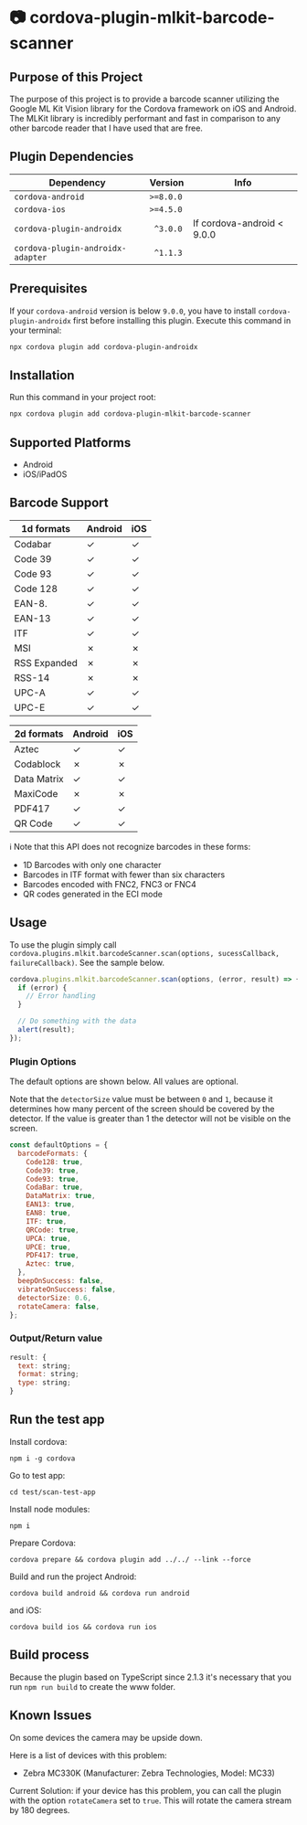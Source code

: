 # :camera: cordova-plugin-mlkit-barcode-scanner

## Purpose of this Project

The purpose of this project is to provide a barcode scanner utilizing the Google ML Kit Vision library for the Cordova framework on iOS and Android.
The MLKit library is incredibly performant and fast in comparison to any other barcode reader that I have used that are free.

## Plugin Dependencies

| Dependency                        | Version   | Info                       |
| --------------------------------- | --------- | -------------------------- |
| `cordova-android`                 | `>=8.0.0` |                            |
| `cordova-ios`                     | `>=4.5.0` |                            |
| `cordova-plugin-androidx`         | ` ^3.0.0` | If cordova-android < 9.0.0 |
| `cordova-plugin-androidx-adapter` | ` ^1.1.3` |                            |

## Prerequisites

If your `cordova-android` version is below `9.0.0`, you have to install `cordova-plugin-androidx` first before installing this plugin.
Execute this command in your terminal:

```bash
npx cordova plugin add cordova-plugin-androidx
```

## Installation

Run this command in your project root:

```bash
npx cordova plugin add cordova-plugin-mlkit-barcode-scanner
```

## Supported Platforms

- Android
- iOS/iPadOS

## Barcode Support

| 1d formats   | Android | iOS |
| ------------ | ------- | --- |
| Codabar      | ✓       | ✓   |
| Code 39      | ✓       | ✓   |
| Code 93      | ✓       | ✓   |
| Code 128     | ✓       | ✓   |
| EAN-8.       | ✓       | ✓   |
| EAN-13       | ✓       | ✓   |
| ITF          | ✓       | ✓   |
| MSI          | ✗       | ✗   |
| RSS Expanded | ✗       | ✗   |
| RSS-14       | ✗       | ✗   |
| UPC-A        | ✓       | ✓   |
| UPC-E        | ✓       | ✓   |

| 2d formats  | Android | iOS |
| ----------- | ------- | --- |
| Aztec       | ✓       | ✓   |
| Codablock   | ✗       | ✗   |
| Data Matrix | ✓       | ✓   |
| MaxiCode    | ✗       | ✗   |
| PDF417      | ✓       | ✓   |
| QR Code     | ✓       | ✓   |

:information_source: Note that this API does not recognize barcodes in these forms:

- 1D Barcodes with only one character
- Barcodes in ITF format with fewer than six characters
- Barcodes encoded with FNC2, FNC3 or FNC4
- QR codes generated in the ECI mode

## Usage

To use the plugin simply call `cordova.plugins.mlkit.barcodeScanner.scan(options, sucessCallback, failureCallback)`. See the sample below.

```javascript
cordova.plugins.mlkit.barcodeScanner.scan(options, (error, result) => {
  if (error) {
    // Error handling
  }

  // Do something with the data
  alert(result);
});
```

### Plugin Options

The default options are shown below.
All values are optional.

Note that the `detectorSize` value must be between `0` and `1`, because it determines how many percent of the screen should be covered by the detector.
If the value is greater than 1 the detector will not be visible on the screen.

```javascript
const defaultOptions = {
  barcodeFormats: {
    Code128: true,
    Code39: true,
    Code93: true,
    CodaBar: true,
    DataMatrix: true,
    EAN13: true,
    EAN8: true,
    ITF: true,
    QRCode: true,
    UPCA: true,
    UPCE: true,
    PDF417: true,
    Aztec: true,
  },
  beepOnSuccess: false,
  vibrateOnSuccess: false,
  detectorSize: 0.6,
  rotateCamera: false,
};
```

### Output/Return value

```javascript
result: {
  text: string;
  format: string;
  type: string;
}
```

## Run the test app

Install cordova:

```
npm i -g cordova
```

Go to test app:

```
cd test/scan-test-app
```

Install node modules:

```
npm i
```

Prepare Cordova:

```
cordova prepare && cordova plugin add ../../ --link --force
```

Build and run the project Android:

```
cordova build android && cordova run android
```

and iOS:

```
cordova build ios && cordova run ios
```

## Build process

Because the plugin based on TypeScript since 2.1.3 it's necessary that you run `npm run build` to create the www folder.

## Known Issues

On some devices the camera may be upside down.

Here is a list of devices with this problem:

- Zebra MC330K (Manufacturer: Zebra Technologies, Model: MC33)

Current Solution:
if your device has this problem, you can call the plugin with the option `rotateCamera` set to `true`.
This will rotate the camera stream by 180 degrees.
